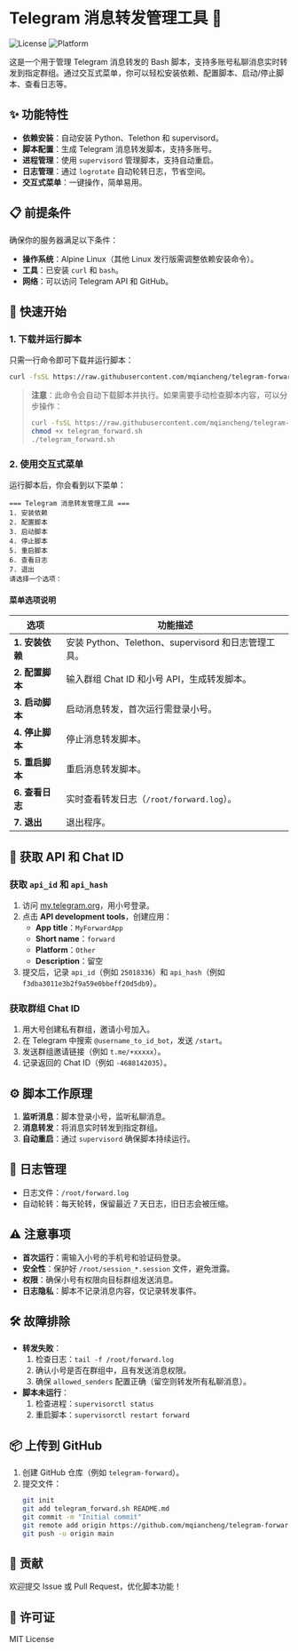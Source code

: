 # Telegram 消息转发管理工具 🚀

![License](https://img.shields.io/badge/license-MIT-blue.svg)
![Platform](https://img.shields.io/badge/platform-Alpine%20Linux-green.svg)

这是一个用于管理 Telegram 消息转发的 Bash 脚本，支持多账号私聊消息实时转发到指定群组。通过交互式菜单，你可以轻松安装依赖、配置脚本、启动/停止脚本、查看日志等。

## ✨ 功能特性

- **依赖安装**：自动安装 Python、Telethon 和 supervisord。
- **脚本配置**：生成 Telegram 消息转发脚本，支持多账号。
- **进程管理**：使用 `supervisord` 管理脚本，支持自动重启。
- **日志管理**：通过 `logrotate` 自动轮转日志，节省空间。
- **交互式菜单**：一键操作，简单易用。

## 📋 前提条件

确保你的服务器满足以下条件：

- **操作系统**：Alpine Linux（其他 Linux 发行版需调整依赖安装命令）。
- **工具**：已安装 `curl` 和 `bash`。
- **网络**：可以访问 Telegram API 和 GitHub。

## 🚀 快速开始

### 1. 下载并运行脚本

只需一行命令即可下载并运行脚本：

```bash
curl -fsSL https://raw.githubusercontent.com/mqiancheng/telegram-forward/main/telegram_forward.sh | bash
```

> **注意**：此命令会自动下载脚本并执行。如果需要手动检查脚本内容，可以分步操作：
>
> ```bash
> curl -fsSL https://raw.githubusercontent.com/mqiancheng/telegram-forward/main/telegram_forward.sh -o telegram_forward.sh
> chmod +x telegram_forward.sh
> ./telegram_forward.sh
> ```

### 2. 使用交互式菜单

运行脚本后，你会看到以下菜单：

```plaintext
=== Telegram 消息转发管理工具 ===
1. 安装依赖
2. 配置脚本
3. 启动脚本
4. 停止脚本
5. 重启脚本
6. 查看日志
7. 退出
请选择一个选项：
```

#### 菜单选项说明

| 选项         | 功能描述                                   |
|--------------|--------------------------------------------|
| **1. 安装依赖** | 安装 Python、Telethon、supervisord 和日志管理工具。 |
| **2. 配置脚本** | 输入群组 Chat ID 和小号 API，生成转发脚本。 |
| **3. 启动脚本** | 启动消息转发，首次运行需登录小号。         |
| **4. 停止脚本** | 停止消息转发脚本。                         |
| **5. 重启脚本** | 重启消息转发脚本。                         |
| **6. 查看日志** | 实时查看转发日志（`/root/forward.log`）。  |
| **7. 退出**     | 退出程序。                                 |

## 🔑 获取 API 和 Chat ID

### 获取 `api_id` 和 `api_hash`

1. 访问 [my.telegram.org](https://my.telegram.org)，用小号登录。
2. 点击 **API development tools**，创建应用：
   - **App title**：`MyForwardApp`
   - **Short name**：`forward`
   - **Platform**：`Other`
   - **Description**：留空
3. 提交后，记录 `api_id`（例如 `25018336`）和 `api_hash`（例如 `f3dba3011e3b2f9a59e0bbeff20d5db9`）。

### 获取群组 Chat ID

1. 用大号创建私有群组，邀请小号加入。
2. 在 Telegram 中搜索 `@username_to_id_bot`，发送 `/start`。
3. 发送群组邀请链接（例如 `t.me/+xxxxx`）。
4. 记录返回的 Chat ID（例如 `-4688142035`）。

## ⚙️ 脚本工作原理

1. **监听消息**：脚本登录小号，监听私聊消息。
2. **消息转发**：将消息实时转发到指定群组。
3. **自动重启**：通过 `supervisord` 确保脚本持续运行。

## 📜 日志管理

- 日志文件：`/root/forward.log`
- 自动轮转：每天轮转，保留最近 7 天日志，旧日志会被压缩。

## ⚠️ 注意事项

- **首次运行**：需输入小号的手机号和验证码登录。
- **安全性**：保护好 `/root/session_*.session` 文件，避免泄露。
- **权限**：确保小号有权限向目标群组发送消息。
- **日志隐私**：脚本不记录消息内容，仅记录转发事件。

## 🛠️ 故障排除

- **转发失败**：
  1. 检查日志：`tail -f /root/forward.log`
  2. 确认小号是否在群组中，且有发送消息权限。
  3. 确保 `allowed_senders` 配置正确（留空则转发所有私聊消息）。
- **脚本未运行**：
  1. 检查进程：`supervisorctl status`
  2. 重启脚本：`supervisorctl restart forward`

## 📦 上传到 GitHub

1. 创建 GitHub 仓库（例如 `telegram-forward`）。
2. 提交文件：
   ```bash
   git init
   git add telegram_forward.sh README.md
   git commit -m "Initial commit"
   git remote add origin https://github.com/mqiancheng/telegram-forward.git
   git push -u origin main
   ```

## 🤝 贡献

欢迎提交 Issue 或 Pull Request，优化脚本功能！

## 📄 许可证

MIT License
